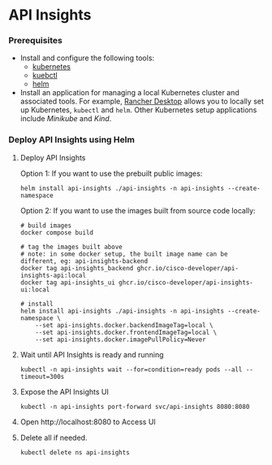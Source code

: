 # API Insights

### Prerequisites
* Install and configure the following tools:
    * [kubernetes](https://kubernetes.io/)
    * [kuebctl](https://kubernetes.io/docs/reference/kubectl/)
    * [helm](https://helm.sh/)
* Install an application for managing a local Kubernetes cluster and associated tools. For example, [Rancher Desktop](https://rancherdesktop.io/) allows you to locally set up Kubernetes, `kubectl` and `helm`. Other Kubernetes setup applications include *Minikube* and *Kind*.

### Deploy API Insights using Helm

1. Deploy API Insights

    Option 1: If you want to use the prebuilt public images:
    ```shell
    helm install api-insights ./api-insights -n api-insights --create-namespace
    ```
    
    Option 2: If you want to use the images built from source code locally:
    ```shell
    # build images
    docker compose build
    
    # tag the images built above
    # note: in some docker setup, the built image name can be different, eg: api-insights-backend
    docker tag api-insights_backend ghcr.io/cisco-developer/api-insights-api:local
    docker tag api-insights_ui ghcr.io/cisco-developer/api-insights-ui:local
    
    # install
    helm install api-insights ./api-insights -n api-insights --create-namespace \
        --set api-insights.docker.backendImageTag=local \
        --set api-insights.docker.frontendImageTag=local \
        --set api-insights.docker.imagePullPolicy=Never
    ```

2. Wait until API Insights is ready and running
    ```shell
    kubectl -n api-insights wait --for=condition=ready pods --all --timeout=300s
    ```

3. Expose the API Insights UI
    ```shell
    kubectl -n api-insights port-forward svc/api-insights 8080:8080
    ```

4. Open http://localhost:8080 to Access UI

5. Delete all if needed.
    ```shell
    kubectl delete ns api-insights
    ```
